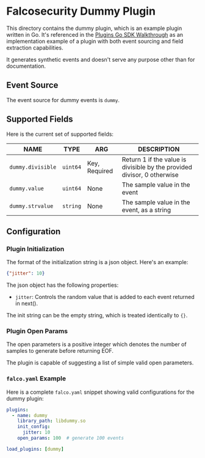 # Falcosecurity Dummy Plugin

This directory contains the dummy plugin, which is an example plugin written in Go. It's referenced in the [Plugins Go SDK Walkthrough](https://falco.org/docs/plugins/go-sdk-walkthrough/#example-go-plugin-dummy) as an implementation example of a plugin with both event sourcing and field extraction capabilities.

It generates synthetic events and doesn't serve any purpose other than for documentation.

## Event Source

The event source for dummy events is `dummy`.

## Supported Fields

Here is the current set of supported fields:

<!-- README-PLUGIN-FIELDS -->
|       NAME        |   TYPE   |      ARG      |                               DESCRIPTION                               |
|-------------------|----------|---------------|-------------------------------------------------------------------------|
| `dummy.divisible` | `uint64` | Key, Required | Return 1 if the value is divisible by the provided divisor, 0 otherwise |
| `dummy.value`     | `uint64` | None          | The sample value in the event                                           |
| `dummy.strvalue`  | `string` | None          | The sample value in the event, as a string                              |
<!-- /README-PLUGIN-FIELDS -->

## Configuration

### Plugin Initialization

The format of the initialization string is a json object. Here's an example:

```json
{"jitter": 10}
```

The json object has the following properties:

* `jitter`: Controls the random value that is added to each event returned in next().

The init string can be the empty string, which is treated identically to `{}`.

### Plugin Open Params

The open parameters is a positive integer which denotes the number of samples to generate before returning EOF.

The plugin is capable of suggesting a list of simple valid open parameters.

### `falco.yaml` Example

Here is a complete `falco.yaml` snippet showing valid configurations for the dummy plugin:

```yaml
plugins:
  - name: dummy
    library_path: libdummy.so
    init_config:
      jitter: 10
    open_params: 100  # generate 100 events

load_plugins: [dummy]
```
